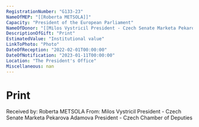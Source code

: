 ```yaml
---
RegistrationNumber: "G133-23"
NameOfMEP: "[[Roberta METSOLA]]"
Capacity: "President of the European Parliament"
NameOfDonor: "[[Milos Vystricil President - Czech Senate Marketa Pekarova Adamova President - Czech Chamber of Deputies]]"
DescriptionOfGift: "Print"
EstimatedValue: "Institutional value"
LinkToPhoto: "Photo"
DateOfReception: "2022-02-01T00:00:00"
DateOfNotification: "2023-01-11T00:00:00"
Location: "The President's Office"
Miscellaneous: nan
---
```


# Print

Received by: Roberta METSOLA
From: Milos Vystricil President - Czech Senate Marketa Pekarova Adamova President - Czech Chamber of Deputies
